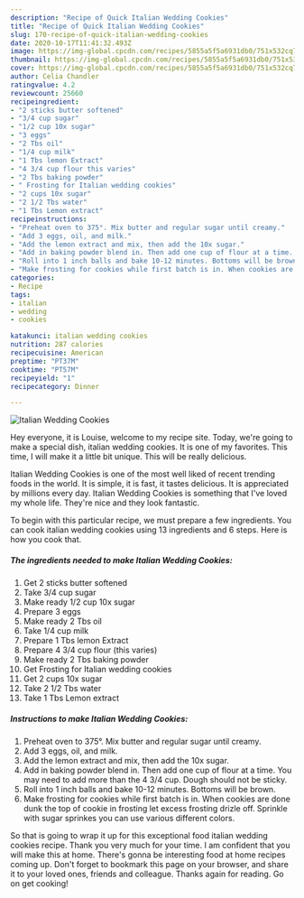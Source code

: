 ```yaml
---
description: "Recipe of Quick Italian Wedding Cookies"
title: "Recipe of Quick Italian Wedding Cookies"
slug: 170-recipe-of-quick-italian-wedding-cookies
date: 2020-10-17T11:41:32.493Z
image: https://img-global.cpcdn.com/recipes/5855a5f5a6931db0/751x532cq70/italian-wedding-cookies-recipe-main-photo.jpg
thumbnail: https://img-global.cpcdn.com/recipes/5855a5f5a6931db0/751x532cq70/italian-wedding-cookies-recipe-main-photo.jpg
cover: https://img-global.cpcdn.com/recipes/5855a5f5a6931db0/751x532cq70/italian-wedding-cookies-recipe-main-photo.jpg
author: Celia Chandler
ratingvalue: 4.2
reviewcount: 25660
recipeingredient:
- "2 sticks butter softened"
- "3/4 cup sugar"
- "1/2 cup 10x sugar"
- "3 eggs"
- "2 Tbs oil"
- "1/4 cup milk"
- "1 Tbs lemon Extract"
- "4 3/4 cup flour this varies"
- "2 Tbs baking powder"
- " Frosting for Italian wedding cookies"
- "2 cups 10x sugar"
- "2 1/2 Tbs water"
- "1 Tbs Lemon extract"
recipeinstructions:
- "Preheat oven to 375°. Mix butter and regular sugar until creamy."
- "Add 3 eggs, oil, and milk."
- "Add the lemon extract and mix, then add the 10x sugar."
- "Add in baking powder blend in. Then add one cup of flour at a time. You may need to add more than the 4 3/4 cup. Dough should not be sticky."
- "Roll into 1 inch balls and bake 10-12 minutes. Bottoms will be brown."
- "Make frosting for cookies while first batch is in. When cookies are done dunk the top of cookie in frosting let excess frosting drizle off. Sprinkle with sugar sprinkes you can use various different colors."
categories:
- Recipe
tags:
- italian
- wedding
- cookies

katakunci: italian wedding cookies 
nutrition: 287 calories
recipecuisine: American
preptime: "PT37M"
cooktime: "PT57M"
recipeyield: "1"
recipecategory: Dinner

---
```



![Italian Wedding Cookies](https://img-global.cpcdn.com/recipes/5855a5f5a6931db0/751x532cq70/italian-wedding-cookies-recipe-main-photo.jpg)

Hey everyone, it is Louise, welcome to my recipe site. Today, we're going to make a special dish, italian wedding cookies. It is one of my favorites. This time, I will make it a little bit unique. This will be really delicious.

Italian Wedding Cookies is one of the most well liked of recent trending foods in the world. It is simple, it is fast, it tastes delicious. It is appreciated by millions every day. Italian Wedding Cookies is something that I've loved my whole life. They're nice and they look fantastic.




To begin with this particular recipe, we must prepare a few ingredients. You can cook italian wedding cookies using 13 ingredients and 6 steps. Here is how you cook that.

<!--inarticleads1-->

##### The ingredients needed to make Italian Wedding Cookies:

1. Get 2 sticks butter softened
1. Take 3/4 cup sugar
1. Make ready 1/2 cup 10x sugar
1. Prepare 3 eggs
1. Make ready 2 Tbs oil
1. Take 1/4 cup milk
1. Prepare 1 Tbs lemon Extract
1. Prepare 4 3/4 cup flour (this varies)
1. Make ready 2 Tbs baking powder
1. Get  Frosting for Italian wedding cookies
1. Get 2 cups 10x sugar
1. Take 2 1/2 Tbs water
1. Take 1 Tbs Lemon extract




<!--inarticleads2-->

##### Instructions to make Italian Wedding Cookies:

1. Preheat oven to 375°. Mix butter and regular sugar until creamy.
1. Add 3 eggs, oil, and milk.
1. Add the lemon extract and mix, then add the 10x sugar.
1. Add in baking powder blend in. Then add one cup of flour at a time. You may need to add more than the 4 3/4 cup. Dough should not be sticky.
1. Roll into 1 inch balls and bake 10-12 minutes. Bottoms will be brown.
1. Make frosting for cookies while first batch is in. When cookies are done dunk the top of cookie in frosting let excess frosting drizle off. Sprinkle with sugar sprinkes you can use various different colors.




So that is going to wrap it up for this exceptional food italian wedding cookies recipe. Thank you very much for your time. I am confident that you will make this at home. There's gonna be interesting food at home recipes coming up. Don't forget to bookmark this page on your browser, and share it to your loved ones, friends and colleague. Thanks again for reading. Go on get cooking!
